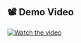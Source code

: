 ## 📽 Demo Video

[![Watch the video](https://img.youtube.com/vi/GPIqVBRkItM/0.jpg)](https://www.youtube.com/watch?v=GPIqVBRkItM)
